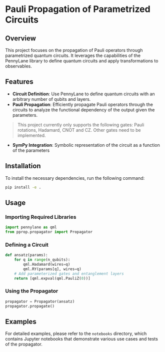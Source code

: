 # Pauli Propagation of Parametrized Circuits

## Overview

This project focuses on the propagation of Pauli operators through parametrized quantum circuits. It leverages the capabilities of the PennyLane library to define quantum circuits and apply transformations to observables.

## Features

- **Circuit Definition**: Use PennyLane to define quantum circuits with an arbitrary number of qubits and layers.
- **Pauli Propagation**: Efficiently propagate Pauli operators through the circuits to analyze the functional dependency of the output given the parameters.
> This project currently only supports the following gates: Pauli rotations, Hadamard, CNOT and CZ. Other gates need to be implemented.
- **SymPy Integration**: Symbolic representation of the circuit as a function of the parameters

## Installation

To install the necessary dependencies, run the following command:

```bash
pip install -e .
```

## Usage

### Importing Required Libraries

```python
import pennylane as qml
from pprop.propagator import Propagator
```

### Defining a Circuit

```python
def ansatz(params):
    for q in range(n_qubits):
        qml.Hadamard(wires=q)
        qml.RY(params[q], wires=q)
    # Add parameterized gates and entanglement layers
    return [qml.expval(qml.PauliZ(0))]
```

### Using the Propagator

```python
propagator = Propagator(ansatz)
propagator.propagate()
```

## Examples

For detailed examples, please refer to the `notebooks` directory, which contains Jupyter notebooks that demonstrate various use cases and tests of the propagator.

